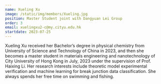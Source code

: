 ```yaml
---
name: Xueling Xu
image: /static/img/members/Xueling.jpg
position: Master Student joint with Dangyuan Lei Group
order: 3
email: xuelingxu2-c@my.cityu.edu.hk
startdate: 2023-07-25
---
```

Xueling Xu received her Bachelor’s degree in physical chemistry from University of Science and Technology of China in 2023, and then she becomes a master student in materials engineering and nanotechnology of City University of Hong Kong in July, 2023 under the supervision of Prof. Haixing Li. Her research interests include theoretic model experimental verification and machine learning for break junction data classification. She always spends her free time on swimming and fishing.
